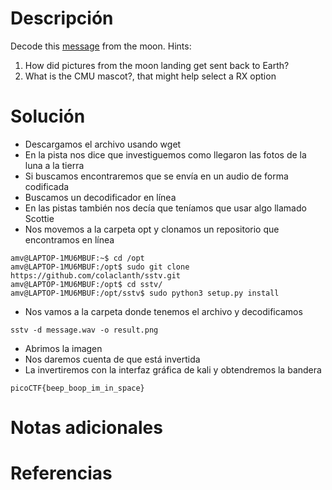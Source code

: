 # Descripción
Decode this [message](https://jupiter.challenges.picoctf.org/static/14393e18d98fedbaedbc28896d7ef31a/message.wav) from the moon.
Hints:
1. How did pictures from the moon landing get sent back to Earth?
2. What is the CMU mascot?, that might help select a RX option
# Solución
- Descargamos el archivo usando wget
- En la pista nos dice que investiguemos como llegaron las fotos de la luna a la tierra
- Si buscamos encontraremos que se envía en un audio de forma codificada
- Buscamos un decodificador en línea
- En las pistas también nos decía que teníamos que usar algo llamado Scottie
- Nos movemos a la carpeta opt y clonamos un repositorio que encontramos en línea
```
amv@LAPTOP-1MU6MBUF:~$ cd /opt
amv@LAPTOP-1MU6MBUF:/opt$ sudo git clone https://github.com/colaclanth/sstv.git
amv@LAPTOP-1MU6MBUF:/opt$ cd sstv/
amv@LAPTOP-1MU6MBUF:/opt/sstv$ sudo python3 setup.py install
```
- Nos vamos a la carpeta donde tenemos el archivo y decodificamos
```
sstv -d message.wav -o result.png
```
- Abrimos la imagen
- Nos daremos cuenta de que está invertida
- La invertiremos con la interfaz gráfica de kali y obtendremos la bandera
```
picoCTF{beep_boop_im_in_space}
```
# Notas adicionales
# Referencias